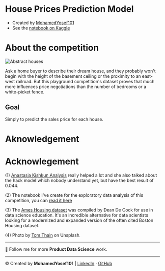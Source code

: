 # House Prices Prediction Model
* Created by [MohamedYosef101](https://linkedin/in/mohamedyosef101)
* See the [notebook on Kaggle](https://www.kaggle.com/code/mohamedyosef101/house-prices-prediction)

# About the competition
![Abstract houses](https://storage.googleapis.com/kaggle-media/competitions/House%20Prices/kaggle_5407_media_housesbanner.png)


Ask a home buyer to describe their dream house, and they probably won't begin with the height of the basement ceiling or the proximity to an east-west railroad. But this playground competition's dataset proves that much more influences price negotiations than the number of bedrooms or a white-picket fence.

## Goal
Simply to predict the sales price for each house.


# Aknowledgement
# Acknowlegement
(1) [Anastasia Kishkun Analysis](https://www.kaggle.com/code/kishkun/house-pricing-analysis-model) really helped a lot and she also talked about the hack model which nobody understand yet, but have the best result of 0.044. 
<br>

(2) The notebook I've create for the exploratory data analysis of this competition, you can [read it here](https://www.kaggle.com/code/mohamedyosef101/house-prices-eda)

(3) The [Ames Housing dataset](http://www.amstat.org/publications/jse/v19n3/decock.pdf) was compiled by Dean De Cock for use in data science education. It's an incredible alternative for data scientists looking for a modernized and expanded version of the often cited Boston Housing dataset. 

(4) Photo by [Tom Thain](https://unsplash.com/@tthfilms) on Unsplash.


<div>
	<hr>
	<p> 🔔 Follow me for more <b>Product Data Science</b> work.</p>
	<hr>
</div>
<p>&copy; Created by <b>MohamedYosef101</b> | 
	<a href="https://linkedin.com/in/mohamedyosef101">LinkedIn</a> &centerdot;
	<a href="https://github.com/mohamedyosef101">GitHub</a>
</p>
